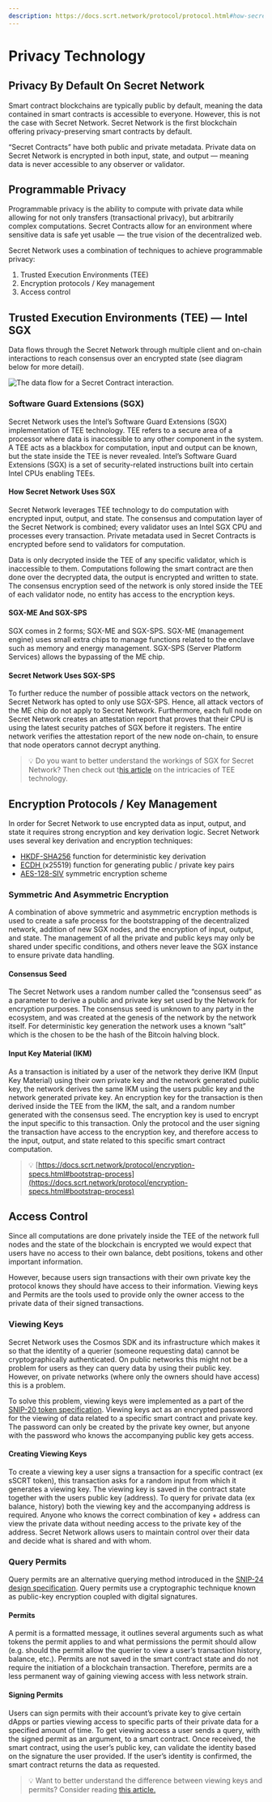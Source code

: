 ```yaml
---
description: https://docs.scrt.network/protocol/protocol.html#how-secret-works
---
```


# Privacy Technology

## Privacy By Default On Secret Network

Smart contract blockchains are typically public by default, meaning the data contained in smart contracts is accessible to everyone. However, this is not the case with Secret Network. Secret Network is the first blockchain offering privacy-preserving smart contracts by default.&#x20;

“Secret Contracts” have both public and private metadata. Private data on Secret Network is encrypted in both input, state, and output — meaning data is never accessible to any observer or validator.&#x20;

## Programmable Privacy

Programmable privacy is the ability to compute with private data while allowing for not only transfers (transactional privacy), but arbitrarily complex computations. Secret Contracts allow for an environment where sensitive data is safe yet usable  —  the true vision of the decentralized web.&#x20;

Secret Network uses a combination of techniques to achieve programmable privacy:

1. Trusted Execution Environments (TEE)
2. Encryption protocols / Key management
3. Access control

## **Trusted Execution Environments  (TEE) —  Intel SGX**

Data flows through the Secret Network through multiple client and on-chain interactions to reach consensus over an encrypted state (see diagram below for more detail).&#x20;

![The data flow for a Secret Contract interaction.](https://cdn-images-1.medium.com/max/800/0\*CkxsmqlU0i-k--V7.png)

### Software Guard Extensions (SGX)

Secret Network uses the Intel’s Software Guard Extensions (SGX) implementation of TEE technology. TEE refers to a secure area of a processor where data is inaccessible to any other component in the system. A TEE acts as a blackbox for computation, input and output can be known, but the state inside the TEE is never revealed. Intel’s Software Guard Extensions (SGX) is a set of security-related instructions built into certain Intel CPUs enabling TEEs.&#x20;

#### How Secret Network Uses SGX

Secret Network leverages TEE technology to do computation with encrypted input, output, and state. The consensus and computation layer of the Secret Network is combined; every validator uses an Intel SGX CPU and processes every transaction. Private metadata used in Secret Contracts is encrypted before send to validators for computation.&#x20;

Data is only decrypted inside the TEE of any specific validator, which is inaccessible to them. Computations following the smart contract are then done over the decrypted data, the output is encrypted and written to state. The consensus encryption seed of the network is only stored inside the TEE of each validator node, no entity has access to the encryption keys.

#### SGX-ME And SGX-SPS

SGX comes in 2 forms; SGX-ME and SGX-SPS. SGX-ME (management engine) uses small extra chips to manage functions related to the enclave such as memory and energy management. SGX-SPS (Server Platform Services) allows the bypassing of the ME chip.&#x20;

#### Secret Network Uses SGX-SPS

To further reduce the number of possible attack vectors on the network, Secret Network has opted to only use SGX-SPS. Hence, all attack vectors of the ME chip do not apply to Secret Network. Furthermore, each full node on Secret Network creates an attestation report that proves that their CPU is using the latest security patches of SGX before it registers. The entire network verifies the attestation report of the new node on-chain, to ensure that node operators cannot decrypt anything.

> 💡 Do you want to better understand the workings of SGX for Secret Network? Then check out t[his article](https://carter-woetzel.medium.com/secret-network-tees-lets-talk-fud-vulnerability-33ca94b6df38) on the intricacies of TEE technology.

## **Encryption Protocols / Key Management**

In order for Secret Network to use encrypted data as input, output, and state it requires strong encryption and key derivation logic. Secret Network uses several key derivation and encryption techniques:

* [HKDF-SHA256](https://datatracker.ietf.org/doc/html/rfc5869#section-2) function for deterministic key derivation&#x20;
* [ECDH ](https://en.wikipedia.org/wiki/Elliptic-curve\_Diffie%E2%80%93Hellman)(x25519) function for generating public / private key pairs
* [AES-128-SIV](https://tools.ietf.org/html/rfc5297) symmetric encryption scheme

### Symmetric And Asymmetric Encryption

A combination of above symmetric and asymmetric encryption methods is used to create a safe process for the bootstrapping of the decentralized network, addition of new SGX nodes, and the encryption of input, output, and state. The management of all the private and public keys may only be shared under specific conditions, and others never leave the SGX instance to ensure private data handling.

#### Consensus Seed

The Secret Network uses a random number called the “consensus seed” as a parameter to derive a public and private key set used by the Network for encryption purposes. The consensus seed is unknown to any party in the ecosystem, and was created at the genesis of the network by the network itself. For deterministic key generation the network uses a known “salt” which is the chosen to be the hash of the Bitcoin halving block.

#### Input Key Material (IKM)

As a transaction is initiated by a user of the network they derive IKM (Input Key Material) using their own private key and the network generated public key, the network derives the same IKM using the users public key and the network generated private key. An encryption key for the transaction is then derived inside the TEE from the IKM, the salt, and a random number generated with the consensus seed. The encryption key is used to encrypt the input specific to this transaction. Only the protocol and the user signing the transaction have access to the encryption key, and therefore access to the input, output, and state related to this specific smart contract computation.

> 💡 [https://docs.scrt.network/protocol/encryption-specs.html#bootstrap-process](https://docs.scrt.network/protocol/encryption-specs.html#bootstrap-process)

## **Access Control**

Since all computations are done privately inside the TEE of the network full nodes and the state of the blockchain is encrypted we would expect that users have no access to their own balance, debt positions, tokens and other important information.&#x20;

However, because users sign transactions with their own private key the protocol knows they should have access to their information. Viewing keys and Permits are the tools used to provide only the owner access to the private data of their signed transactions.

### **Viewing Keys**

Secret Network uses the Cosmos SDK and its infrastructure which makes it so that the identity of a querier (someone requesting data) cannot be cryptographically authenticated. On public networks this might not be a problem for users as they can query data by using their public key. However, on private networks (where only the owners should have access) this is a problem.&#x20;

To solve this problem, viewing keys were implemented as a part of the[ SNIP-20 token specification](https://github.com/SecretFoundation/SNIPs/blob/master/SNIP-20.md). Viewing keys act as an encrypted password for the viewing of data related to a specific smart contract and private key. The password can only be created by the private key owner, but anyone with the password who knows the accompanying public key gets access.

#### Creating Viewing Keys

To create a viewing key a user signs a transaction for a specific contract (ex sSCRT token), this transaction asks for a random input from which it generates a viewing key. The viewing key is saved in the contract state together with the users public key (address). To query for private data (ex balance, history) both the viewing key and the accompanying address is required. Anyone who knows the correct combination of key + address can view the private data without needing access to the private key of the address. Secret Network allows users to maintain control over their data and decide what is shared and with whom.

### **Query Permits**

Query permits are an alternative querying method introduced in the [SNIP-24 design specification](https://github.com/SecretFoundation/SNIPs/blob/master/SNIP-24.md). Query permits use a cryptographic technique known as public-key encryption coupled with digital signatures.&#x20;

#### Permits

A permit is a formatted message, it outlines several arguments such as what tokens the permit applies to and what permissions the permit should allow (e.g. should the permit allow the querier to view a user’s transaction history, balance, etc.). Permits are not saved in the smart contract state and do not require the initiation of a blockchain transaction. Therefore, permits are a less permanent way of gaining viewing access with less network strain.

#### Signing Permits

Users can sign permits with their account’s private key to give certain dApps or parties viewing access to specific parts of their private data for a specified amount of time. To get viewing access a user sends a query, with the signed permit as an argument, to a smart contract. Once received, the smart contract, using the user’s public key, can validate the identity based on the signature the user provided. If the user’s identity is confirmed, the smart contract returns the data as requested.&#x20;

> 💡 Want to better understand the difference between viewing keys and permits? Consider reading [this article.](https://medium.com/@secretnetwork/secret-network-access-control-viewing-keys-vs-permits-97baad539e72)
